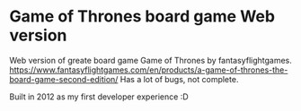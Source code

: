 # Game of Thrones board game Web version

Web version of greate board game Game of Thrones by fantasyflightgames. 
https://www.fantasyflightgames.com/en/products/a-game-of-thrones-the-board-game-second-edition/
Has a lot of bugs, not complete.

Built in 2012 as my first developer experience :D
